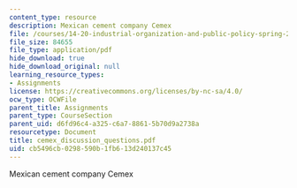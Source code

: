 ```yaml
---
content_type: resource
description: Mexican cement company Cemex
file: /courses/14-20-industrial-organization-and-public-policy-spring-2003/cb5496cb0298590b1fb613d240137c45_cemex_discussion_questions.pdf
file_size: 84655
file_type: application/pdf
hide_download: true
hide_download_original: null
learning_resource_types:
- Assignments
license: https://creativecommons.org/licenses/by-nc-sa/4.0/
ocw_type: OCWFile
parent_title: Assignments
parent_type: CourseSection
parent_uid: d6fd96c4-a325-c6a7-8861-5b70d9a2738a
resourcetype: Document
title: cemex_discussion_questions.pdf
uid: cb5496cb-0298-590b-1fb6-13d240137c45
---
```

Mexican cement company Cemex
